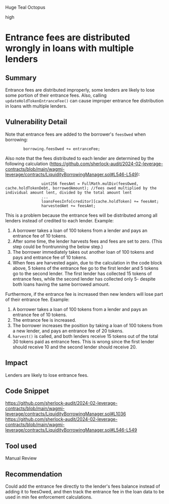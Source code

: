 Huge Teal Octopus

high

# Entrance fees are distributed wrongly in loans with multiple lenders

## Summary
Entrance fees are distributed improperly, some lenders are likely to lose some portion of their entrance fees. Also, calling `updateHoldTokenEntranceFee()` can cause improper entrance fee distribution in loans with multiple lenders.
## Vulnerability Detail
Note that entrance fees are added to the borrower's `feesOwed` when borrowing:
```solidity
        borrowing.feesOwed += entranceFee;
```
Also note that the fees distributed to each lender are determined by the following calculation (https://github.com/sherlock-audit/2024-02-leverage-contracts/blob/main/wagmi-leverage/contracts/LiquidityBorrowingManager.sol#L546-L549):
```solidity
                uint256 feesAmt = FullMath.mulDiv(feesOwed, cache.holdTokenDebt, borrowedAmount); //fees owed multiplied by the individual amount lent, divided by the total amount lent
                ...
                loansFeesInfo[creditor][cache.holdToken] += feesAmt;
                harvestedAmt += feesAmt;
```
This is a problem because the entrance fees will be distributed among all lenders instead of credited to each lender. Example:
1. A borrower takes a loan of 100 tokens from a lender and pays an entrance fee of 10 tokens.
2. After some time, the lender harvests fees and fees are set to zero. (This step could be frontrunning the below step.)
3. The borrower immediately takes out another loan of 100 tokens and pays and entrance fee of 10 tokens.
4. When fees are harvested again, due to the calculation in the code block above, 5 tokens of the entrance fee go to the first lender and 5 tokens go to the second lender. The first lender has collected 15 tokens of entrance fees, while the second lender has collected only 5- despite both loans having the same borrowed amount.

Furthermore, if the entrance fee is increased then new lenders will lose part of their entrance fee. Example:
1. A borrower takes a loan of 100 tokens from a lender and pays an entrance fee of 10 tokens.
2. The entrance fee is increased.
3. The borrower increases the position by taking a loan of 100 tokens from a new lender, and pays an entrance fee of 20 tokens.
4. `harvest()` is called, and both lenders receive 15 tokens out of the total 30 tokens paid as entrance fees. This is wrong since the first lender should receive 10 and the second lender should receive 20.
## Impact
Lenders are likely to lose entrance fees.
## Code Snippet
https://github.com/sherlock-audit/2024-02-leverage-contracts/blob/main/wagmi-leverage/contracts/LiquidityBorrowingManager.sol#L1036
https://github.com/sherlock-audit/2024-02-leverage-contracts/blob/main/wagmi-leverage/contracts/LiquidityBorrowingManager.sol#L546-L549
## Tool used

Manual Review

## Recommendation
Could add the entrance fee directly to the lender's fees balance instead of adding it to feesOwed, and then track the entrance fee in the loan data to be used in min fee enforcement calculations.
